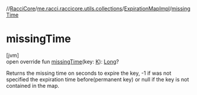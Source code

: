 //[RacciCore](../../../index.md)/[me.racci.raccicore.utils.collections](../index.md)/[ExpirationMapImpl](index.md)/[missingTime](missing-time.md)

# missingTime

[jvm]\
open override fun [missingTime](missing-time.md)(key: [K](index.md)): [Long](https://kotlinlang.org/api/latest/jvm/stdlib/kotlin/-long/index.html)?

Returns the missing time on seconds to expire the key, -1 if was not specified the expiration time before(permanent key) or null if the key is not contained in the map.
